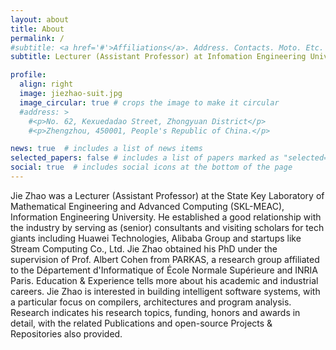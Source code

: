 ```yaml
---
layout: about
title: About
permalink: /
#subtitle: <a href='#'>Affiliations</a>. Address. Contacts. Moto. Etc.
subtitle: Lecturer (Assistant Professor) at Infomation Engineering University, Zhengzhou, 450001, P.R. China.

profile:
  align: right
  image: jiezhao-suit.jpg
  image_circular: true # crops the image to make it circular
  #address: >
    #<p>No. 62, Kexuedadao Street, Zhongyuan District</p>
    #<p>Zhengzhou, 450001, People's Republic of China.</p>

news: true  # includes a list of news items
selected_papers: false # includes a list of papers marked as "selected={true}"
social: true  # includes social icons at the bottom of the page
---
```


Jie Zhao was a Lecturer (Assistant Professor) at the State Key Laboratory of Mathematical Engineering and Advanced Computing (SKL-MEAC), Information Engineering University. He established a good relationship with the industry by serving as (senior) consultants and visiting scholars for tech giants including <a href="https://www.huawei.com/en/" style="text-decoration: none">Huawei Technologies</a>, <a href="https://www.alibaba.com/" style="text-decoration: none">Alibaba Group</a> and startups like <a href="https://www.streamcomputing.com/" style="text-decoration: none">Stream Computing Co., Ltd.</a> Jie Zhao obtained his PhD under the supervision of <a href="https://who.rocq.inria.fr/Albert.Cohen/" style="text-decoration: none">Prof. Albert Cohen</a> from <a href="http://parkas.di.ens.fr/index.html" style="text-decoration: none">PARKAS</a>, a research group affiliated to the <a href="http://www.di.ens.fr" style="text-decoration: none">Département d'Informatique</a> of <a href="http://www.ens.fr" style="text-decoration: none">École Normale Supérieure</a> and <a href="https://www.inria.fr/en/centre/paris" style="text-decoration: none">INRIA Paris</a>. <a href="/education-and-experience/" style="text-decoration: none">Education &amp; Experience</a> tells more about his academic and industrial careers. Jie Zhao is interested in building intelligent software systems, with a particular focus on compilers, architectures and program analysis. <a href="/research/" style="text-decoration: none">Research</a> indicates his research topics, funding, honors and awards in detail, with the related <a href="/publications/" style="text-decoration: none">Publications</a> and open-source <a href="/projects/" style="text-decoration: none">Projects &amp; Repositories</a> also provided.
